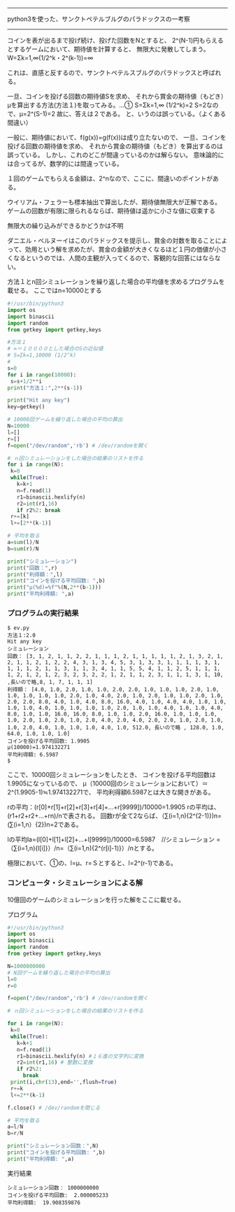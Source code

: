 


**************************************************


python3を使った、サンクトペテルブルグのパラドックスの一考察


**************************************************


コインを表が出るまで投げ続け、投げた回数をNとすると、
2^(N-1)円もらえるとするゲームにおいて、期待値を計算すると、
無限大に発散してしまう。
W=Σk=1,∞(1/2^k・2^(k-1))=∞

これは、直感と反するので、サンクトペテルスブルグのパラドックスと呼ばれる。

一旦、コインを投げる回数の期待値Sを求め、
それから賞金の期待値（もどき）μを算出する方法(方法１)を取ってみる。…①
S=Σk=1,∞ (1/2^k)=2
S=2なので、μ=2^(S-1)=2
故に、答えは２である。
と、いうのは誤っている。（よくある間違い）

一般に、期待値において、f(g(x))=g(f(x))は成り立たないので、
一旦、コインを投げる回数の期待値を求め、
それから賞金の期待値（もどき）を算出するのは誤っている。
しかし、これのどこが間違っているのかは解らない。
意味論的には合ってるが、数学的には間違っている。

１回のゲームでもらえる金額は、2^nなので、ここに、間違いのポイントがある。


 ウイリアム・フェラーも標本抽出で算出したが、期待値無限大が正解である。
 ゲームの回数が有限に限られるならば、期待値は遥かに小さな値に収束する
 
 無限大の繰り込みができるかどうかは不明
 
 ダニエル・ベルヌーイはこのパラドックスを提示し、賞金の対数を取ることによって、効用という解を求めたが、賞金の金額が大きくなるほど１円の価値が小さくなるというのでは、人間の主観が入ってくるので、客観的な回答にはならない。

 方法１とn回シミュレーションを繰り返した場合の平均値を求めるプログラムを載せる。
 ここではn=10000とする

```ev0.py
#!/usr/bin/python3
import os
import binascii
import random
from getkey import getkey,keys

#方法１
# ∞＝１００００とした場合のSの近似値
# S=Σk=1,10000 (1/2^k)
#
s=0
for i in range(10000):
 s=s+1/2**i
print("方法１:",2**(s-1))

print("Hit any key")
key=getkey()

# 10000回ゲームを繰り返した場合の平均の算出
N=10000
l=[]
r=[]
f=open("/dev/random",'rb') # /dev/randomを開く

# ｎ回シミュレーションをした場合の結果のリストを作る
for i in range(N):
 k=0
 while(True):
   k=k+1
   n=f.read(1)
   r1=binascii.hexlify(n)
   r2=int(r1,16)
   if r2%2: break
 r+=[k]
 l+=[2**(k-1)]

# 平均を取る
a=sum(l)/N
b=sum(r)/N

print("シミュレーション")
print("回数：",r)
print("利得額：",l)
print("コインを投げる平均回数: ",b)
print("μ(%d)=%f"%(N,2**(b-1)))
print("平均利得額: ",a)

```

### プログラムの実行結果

```
$ ev.py
方法１:2.0
Hit any key
シミュレーション
回数： [3, 1, 2, 1, 1, 2, 2, 1, 1, 1, 2, 1, 1, 1, 1, 1, 2, 1, 3, 2, 1, 2, 1, 1, 2, 1, 2, 2, 4, 3, 1, 3, 4, 5, 3, 1, 3, 3, 1, 1, 1, 1, 3, 1, 1, 1, 1, 2, 1, 1, 3, 1, 1, 3, 4, 1, 1, 5, 5, 4, 1, 1, 2, 5, 1, 1, 1, 1, 2, 1, 2, 1, 2, 3, 2, 3, 2, 2, 1, 2, 1, 1, 2, 3, 1, 1, 1, 3, 1, 10, ,長いので略,8, 1, 7, 1, 1, 1]
利得額： [4.0, 1.0, 2.0, 1.0, 1.0, 2.0, 2.0, 1.0, 1.0, 1.0, 2.0, 1.0, 1.0, 1.0, 1.0, 1.0, 2.0, 1.0, 4.0, 2.0, 1.0, 2.0, 1.0, 1.0, 2.0, 1.0, 2.0, 2.0, 8.0, 4.0, 1.0, 4.0, 8.0, 16.0, 4.0, 1.0, 4.0, 4.0, 1.0, 1.0, 1.0, 1.0, 4.0, 1.0, 1.0, 1.0, 1.0, 2.0, 1.0, 1.0, 4.0, 1.0, 1.0, 4.0, 8.0, 1.0, 1.0, 16.0, 16.0, 8.0, 1.0, 1.0, 2.0, 16.0, 1.0, 1.0, 1.0, 1.0, 2.0, 1.0, 2.0, 1.0, 2.0, 4.0, 2.0, 4.0, 2.0, 2.0, 1.0, 2.0, 1.0, 1.0, 2.0, 4.0, 1.0, 1.0, 1.0, 4.0, 1.0, 512.0, 長いので略 , 128.0, 1.0, 64.0, 1.0, 1.0, 1.0]
コインを投げる平均回数: 1.9905
μ(10000)=1.974132271
平均利得額: 6.5987
$ 

```

ここで、10000回シミュレーションをしたとき、
コインを投げる平均回数は1.9905になっているので、
μ（10000回のシミュレーションにおいて）＝2^(1.9905-1)≒1.974132271で、
平均利得額6.5987とは大きな開きがある。

rの平均：(r[0]+r[1]+r[2]+r[3]+r[4]+...+r[9999])/10000=1.9905
rの平均は、(r1+r2+r2+...+rn)/nで表される。
回数rが全て2ならば、（∑(i=1,n){2^(2-1)})n=(∑(i=1,n）{2})n=2である。

lの平均la=(l[0]+l[1]+l[2]+...+l[9999])/10000=6.5987　//シミュレーション
        =（∑(i=1,n){l[i]}）/n=（∑(i=1,n){2^(r[i]-1)}）/nとする。

極限において、①の、l=μ、r=Ｓとすると、l=2^(r-1)である。

### コンピュータ・シミュレーションによる解

10億回のゲームのシミュレーションを行った解をここに載せる。

プログラム

```ev.py
#!/usr/bin/python3
import os
import binascii
import random
from getkey import getkey,keys

N=1000000000
# N回ゲームを繰り返した場合の平均の算出
l=0
r=0

f=open("/dev/random",'rb') # /dev/randomを開く

# ｎ回シミュレーションをした場合の結果のリストを作る

for i in range(N):
 k=0
 while(True):
   k=k+1
   n=f.read(1)
   r1=binascii.hexlify(n) #１６進の文字列に変換
   r2=int(r1,16) # 整数に変換
   if r2%2:
     break
 print(i,chr(13),end='',flush=True)
 r+=k
 l+=2**(k-1)

f.close() # /dev/randomを閉じる

# 平均を取る
a=l/N
b=r/N

print("シミュレーション回数：",N)
print("コインを投げる平均回数: ",b)
print("平均利得額: ",a)

```

実行結果

```
シミュレーション回数： 1000000000
コインを投げる平均回数:  2.000005233
平均利得額:  19.908359876
```
















